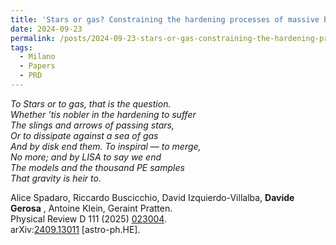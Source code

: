 ```yaml
---
title: 'Stars or gas? Constraining the hardening processes of massive black-hole binaries with LISA'
date: 2024-09-23
permalink: /posts/2024-09-23-stars-or-gas-constraining-the-hardening-processes-of-massive-black-hole-binaries-with-lisa
tags:
  - Milano
  - Papers
  - PRD
---
```


_To Stars or to gas, that is the question.  
Whether ’tis nobler in the hardening to suffer  
The slings and arrows of passing stars,  
Or to dissipate against a sea of gas  
And by disk end them. To inspiral — to merge,  
No more; and by LISA to say we end  
The models and the thousand PE samples  
That gravity is heir to._

Alice Spadaro, Riccardo Buscicchio, David Izquierdo-Villalba, **Davide Gerosa** , Antoine Klein, Geraint Pratten.  
Physical Review D 111 (2025) [023004](<https://journals.aps.org/prd/abstract/10.1103/PhysRevD.111.023004>).  
arXiv:[](<https://arxiv.org/abs/2204.00026>)[](<https://arxiv.org/abs/2204.03423>)[2409.13011](<https://arxiv.org/abs/2409.13011>) [astro-ph.HE].

